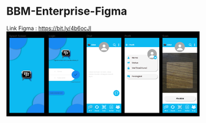 # BBM-Enterprise-Figma

Link Figma : https://bit.ly/4b6ocJl
![alt text](https://github.com/ImSevaa/BBM-Enterprise-Figma/blob/main/UI_BBM.png)

